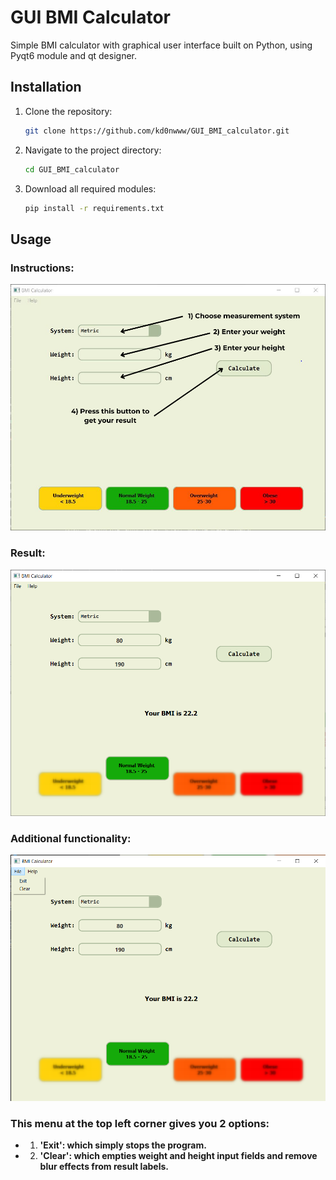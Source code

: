 # GUI BMI Calculator

Simple BMI calculator with graphical user interface built on Python, using Pyqt6 module and qt designer.

## Installation
1. Clone the repository:
    ```bash
    git clone https://github.com/kd0nwww/GUI_BMI_calculator.git
    ```
2. Navigate to the project directory:
    ```bash
    cd GUI_BMI_calculator
    ```
3. Download all required modules:
    ```bash
    pip install -r requirements.txt
    ```

## Usage

### **Instructions:**
![screenshot](screenshots/instructions.png)

### **Result:**
![screenshot](screenshots/result.png)

### **Additional functionality:**
![screenshot](screenshots/filemenu.png)
### **This menu at the top left corner gives you 2 options:**
- 1) **'Exit': which simply stops the program.**
- 2) **'Clear': which empties weight and height input fields and remove blur effects from result labels.**
